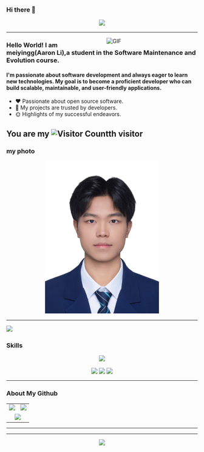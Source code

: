 ### Hi there 👋
<div align="center">
  <!-- dynamic typing effect 动态打字效果 -->
  <div>
    <a href="https://blog.sunguoqi.com/">
      <img src="https://readme-typing-svg.demolab.com?font=Fira+Code&pause=1250&width=520&lines=print(%22Hello%2C%20World%22);原来浮生万物里,所有的重逢都不如相遇!&center=true&size=27" />
    </a>
  </div>
</div>

  ---


<a href="https://img-blog.csdnimg.cn/2019122617442217.gif">
  <img align="right"  alt="GIF" src="https://img-blog.csdnimg.cn/2019122617442217.gif" width="240"/>
</a>

### Hello World!  I am <b>meiyingg(Aaron Li),a student in the Software Maintenance and Evolution course. <a target="_blank" href="javascript:;"></a></b>
#### I'm passionate about software development and always eager to learn new technologies. My goal is to become a proficient developer who can build scalable, maintainable, and user-friendly applications.<a target="_blank" href="javascript:;"></a></b>

- :hearts: Passionate about open source software. 
- :1st_place_medal: My projects are trusted by developers.
- :sun_with_face: Highlights of my successful endeavors.


You are my ![Visitor Count](https://profile-counter.glitch.me/meiyingg/count.svg)th visitor
---

### my photo
<p align="center">
  <img src="https://github.com/Framework-Based-Software/icebreaking-meiyingg/blob/profile-upload/identification%20photo(1)(1).jpg" width="300"/>
</p>

---

<!-- 贪吃蛇 -->
![](https://raw.githubusercontent.com/meiyingg/meiyingg/refs/heads/output/github-contribution-grid-snake.svg)


### Skills
<p align="center">
  <a href="https://skillicons.dev">
    <img src="https://skillicons.dev/icons?i=python,c,cpp,java,pytorch,git,raspberrypi,docker,vim,pycharm,mysql" />
  </a>
</p>

<!-- https://github.com/badges/shields -->
<p align="center">
<img src="https://komarev.com/ghpvc/?username=meiyingg&abbreviated=true&color=yellow" />
<a href="https://github.com/meiyingg"><img src="https://img.shields.io/badge/GitHub-meiyingg-blue?logo=github" /></a>
<img href="mailto:23096833@siswa.um.edu.my" src="https://img.shields.io/badge/23096833@siswa.um.edu.my-D14836?logo=gmail&logoColor=white" />
</p>


---

### About My Github
<div align="center">
  <table style="width:100%;">
    <tr>
      <!-- 第一个图片 -->
      <td align="center">
        <img height='200' src="https://github-readme-stats.vercel.app/api?username=meiyingg&show_icons=true" />
      </td>
      <!-- 第二个图片 -->
      <td align="center">
        <img height='200' src="https://github-readme-stats.vercel.app/api/top-langs/?username=meiyingg&layout=compact" />
      </td>
    </tr>
    <!-- 第三个图片 -->
    <tr>
      <td colspan="2" align="center">
        <img height="220" src="https://github-readme-activity-graph.vercel.app/graph?username=meiyingg&theme=github-compact&hide_border=true&area=true" />
      </td>
    </tr>
  </table>
</div>

---

<!--END_SECTION:waka-->

<!-- ![](https://github-readme-activity-graph.cyclic.app/graph?username=yxn4065) -->

---


<!-- https://github.com/kyechan99/capsule-render -->
<p align="center">
<img width:100% src="https://capsule-render.vercel.app/api?type=waving&color=timeGradient&height=200&&section=footer&text=THE%20END!&fontSize=90&fontAlign=50&fontAlignY=70&desc=Hope%20your%20program%20is%20bug-free!&descAlign=50&descSize=30&descAlignY=40&animation=twinkling">
</p>
